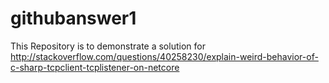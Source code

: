 # githubanswer1
This Repository is to demonstrate a solution for http://stackoverflow.com/questions/40258230/explain-weird-behavior-of-c-sharp-tcpclient-tcplistener-on-netcore
